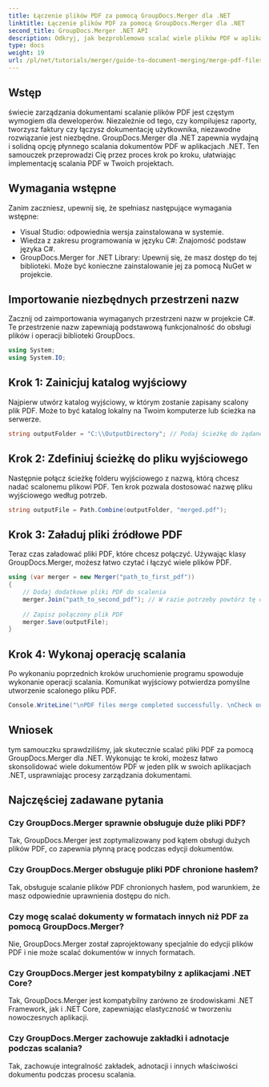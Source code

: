 ```yaml
---
title: Łączenie plików PDF za pomocą GroupDocs.Merger dla .NET
linktitle: Łączenie plików PDF za pomocą GroupDocs.Merger dla .NET
second_title: GroupDocs.Merger .NET API
description: Odkryj, jak bezproblemowo scalać wiele plików PDF w aplikacjach .NET za pomocą GroupDocs.Merger. Ten kompleksowy samouczek zapewnia jasne, krok po kroku podejście do łączenia plików PDF.
type: docs
weight: 19
url: /pl/net/tutorials/merger/guide-to-document-merging/merge-pdf-files/
---
```

## Wstęp

świecie zarządzania dokumentami scalanie plików PDF jest częstym wymogiem dla deweloperów. Niezależnie od tego, czy kompilujesz raporty, tworzysz faktury czy łączysz dokumentację użytkownika, niezawodne rozwiązanie jest niezbędne. GroupDocs.Merger dla .NET zapewnia wydajną i solidną opcję płynnego scalania dokumentów PDF w aplikacjach .NET. Ten samouczek przeprowadzi Cię przez proces krok po kroku, ułatwiając implementację scalania PDF w Twoich projektach.

## Wymagania wstępne
Zanim zaczniesz, upewnij się, że spełniasz następujące wymagania wstępne:
- Visual Studio: odpowiednia wersja zainstalowana w systemie.
- Wiedza z zakresu programowania w języku C#: Znajomość podstaw języka C#.
- GroupDocs.Merger for .NET Library: Upewnij się, że masz dostęp do tej biblioteki. Może być konieczne zainstalowanie jej za pomocą NuGet w projekcie.

## Importowanie niezbędnych przestrzeni nazw
Zacznij od zaimportowania wymaganych przestrzeni nazw w projekcie C#. Te przestrzenie nazw zapewniają podstawową funkcjonalność do obsługi plików i operacji biblioteki GroupDocs.

```csharp
using System;
using System.IO;
```

## Krok 1: Zainicjuj katalog wyjściowy
Najpierw utwórz katalog wyjściowy, w którym zostanie zapisany scalony plik PDF. Może to być katalog lokalny na Twoim komputerze lub ścieżka na serwerze.

```csharp
string outputFolder = "C:\\OutputDirectory"; // Podaj ścieżkę do żądanego katalogu wyjściowego
```

## Krok 2: Zdefiniuj ścieżkę do pliku wyjściowego
Następnie połącz ścieżkę folderu wyjściowego z nazwą, którą chcesz nadać scalonemu plikowi PDF. Ten krok pozwala dostosować nazwę pliku wyjściowego według potrzeb.

```csharp
string outputFile = Path.Combine(outputFolder, "merged.pdf");
```

## Krok 3: Załaduj pliki źródłowe PDF
Teraz czas załadować pliki PDF, które chcesz połączyć. Używając klasy GroupDocs.Merger, możesz łatwo czytać i łączyć wiele plików PDF.

```csharp
using (var merger = new Merger("path_to_first_pdf"))
{
    // Dodaj dodatkowe pliki PDF do scalenia
    merger.Join("path_to_second_pdf"); // W razie potrzeby powtórz tę czynność dla większej liczby plików PDF
    
    // Zapisz połączony plik PDF
    merger.Save(outputFile);
}
```

## Krok 4: Wykonaj operację scalania
Po wykonaniu poprzednich kroków uruchomienie programu spowoduje wykonanie operacji scalania. Komunikat wyjściowy potwierdza pomyślne utworzenie scalonego pliku PDF.

```csharp
Console.WriteLine("\nPDF files merge completed successfully. \nCheck output in {0}", outputFolder);
```

## Wniosek
tym samouczku sprawdziliśmy, jak skutecznie scalać pliki PDF za pomocą GroupDocs.Merger dla .NET. Wykonując te kroki, możesz łatwo skonsolidować wiele dokumentów PDF w jeden plik w swoich aplikacjach .NET, usprawniając procesy zarządzania dokumentami.

## Najczęściej zadawane pytania

### Czy GroupDocs.Merger sprawnie obsługuje duże pliki PDF?
Tak, GroupDocs.Merger jest zoptymalizowany pod kątem obsługi dużych plików PDF, co zapewnia płynną pracę podczas edycji dokumentów.

### Czy GroupDocs.Merger obsługuje pliki PDF chronione hasłem?
Tak, obsługuje scalanie plików PDF chronionych hasłem, pod warunkiem, że masz odpowiednie uprawnienia dostępu do nich.

### Czy mogę scalać dokumenty w formatach innych niż PDF za pomocą GroupDocs.Merger?
Nie, GroupDocs.Merger został zaprojektowany specjalnie do edycji plików PDF i nie może scalać dokumentów w innych formatach.

### Czy GroupDocs.Merger jest kompatybilny z aplikacjami .NET Core?
Tak, GroupDocs.Merger jest kompatybilny zarówno ze środowiskami .NET Framework, jak i .NET Core, zapewniając elastyczność w tworzeniu nowoczesnych aplikacji.

### Czy GroupDocs.Merger zachowuje zakładki i adnotacje podczas scalania?
Tak, zachowuje integralność zakładek, adnotacji i innych właściwości dokumentu podczas procesu scalania.
